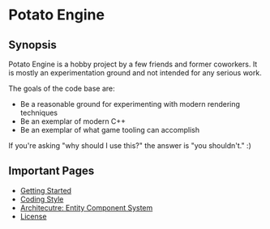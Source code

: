 Potato Engine
=============

Synopsis
--------

Potato Engine is a hobby project by a few friends and former coworkers. It is mostly an experimentation ground and not intended for any serious work.

The goals of the code base are:
- Be a reasonable ground for experimenting with modern rendering techniques
- Be an exemplar of modern C++
- Be an exemplar of what game tooling can accomplish

If you're asking "why should I use this?" the answer is "you shouldn't." :)

Important Pages
---------------

- [Getting Started](getting-started.md)
- [Coding Style](coding-style.md)
- [Architecutre: Entity Component System](ecs.md)
- [License](license.md)

